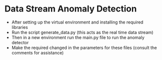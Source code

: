 # Data Stream Anomaly Detection

- After setting up the virtual environment and installing the required libraries
- Run the script generate_data.py (this acts as the real time data stream)
- Then in a new environment run the main.py file to run the anomaly detector
- Make the required changed in the parameters for these files (consult the comments for assistance)
